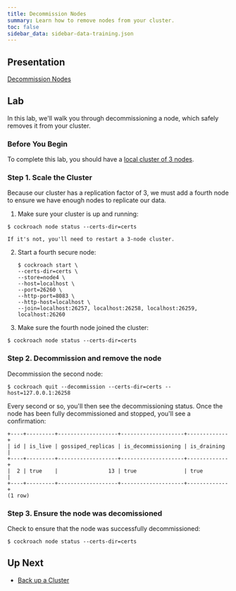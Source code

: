 ```yaml
---
title: Decommission Nodes
summary: Learn how to remove nodes from your cluster.
toc: false
sidebar_data: sidebar-data-training.json
---
```


## Presentation

[Decommission Nodes](https://docs.google.com/presentation/d/1beTO2-Ca7Wg1TDSHMU-J-tdEJJuwmaPIm6KGWufX7jw/edit)

## Lab

In this lab, we'll walk you through decommissioning a node, which safely removes it from your cluster.

### Before You Begin

To complete this lab, you should have a [local cluster of 3 nodes](3-node-local-secure-cluster.html).

### Step 1. Scale the Cluster

Because our cluster has a replication factor of 3, we must add a fourth node to ensure we have enough nodes to replicate our data.

1. Make sure your cluster is up and running:

~~~ shell
$ cockroach node status --certs-dir=certs
~~~

    If it's not, you'll need to restart a 3-node cluster.

2. Start a fourth secure node:
    
    ~~~ shell
    $ cockroach start \
    --certs-dir=certs \
    --store=node4 \
    --host=localhost \
    --port=26260 \
    --http-port=8083 \
    --http-host=localhost \
    --join=localhost:26257, localhost:26258, localhost:26259, localhost:26260
    ~~~

3. Make sure the fourth node joined the cluster:

~~~ shell
$ cockroach node status --certs-dir=certs
~~~

### Step 2. Decommission and remove the node

Decommission the second node:

~~~ shell
$ cockroach quit --decommission --certs-dir=certs --host=127.0.0.1:26258
~~~

Every second or so, you'll then see the decommissioning status. Once the node has been fully decommissioned and stopped, you'll see a confirmation:

~~~
+----+---------+-------------------+--------------------+-------------+
| id | is_live | gossiped_replicas | is_decommissioning | is_draining |
+----+---------+-------------------+--------------------+-------------+
|  2 | true    |                13 | true               | true        |
+----+---------+-------------------+--------------------+-------------+
(1 row)
~~~

### Step 3. Ensure the node was decomissioned

Check to ensure that the node was successfully decommissioned:

~~~ shell
$ cockroach node status --certs-dir=certs
~~~

## Up Next

- [Back up a Cluster](back-up-a-cluster.html)
